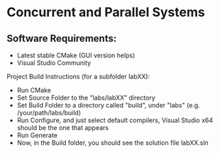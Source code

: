 # Concurrent and Parallel Systems

## Software Requirements:

* Latest stable CMake (GUI version helps)
* Visual Studio Community

Project Build Instructions (for a subfolder labXX):

* Run CMake
* Set Source Folder to the "labs/labXX" directory
* Set Build Folder to a directory called "build", under "labs" (e.g. /your/path/labs/build)
* Run Configure, and just select default compilers, Visual Studio x64 should be the one that appears
* Run Generate
* Now, in the Build folder, you should see the solution file labXX.sln
